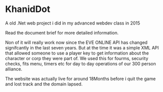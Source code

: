 # KhanidDot
A old .Net web project i did in my advanced webdev class in 2015

Read the document brief for more detailed information.

Non of it will really work now since the EVE ONLINE API has changed signifcantly in the last seven years. But at the time it was a simple XML API that allowed someone to use a player key to get information about the character or corp they were part of. We used this for fourms, security checks, fits menu, timers etc for day to day operations of our 300 person alliance.

The website was actually live for around 18Months before i quit the game and lost track and the domain lapsed.

